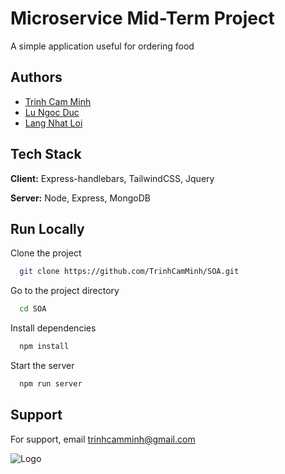 
# Microservice Mid-Term Project

A simple application useful for ordering food



## Authors

- [Trinh Cam Minh](https://github.com/trinhcamminh)
- [Lu Ngoc Duc](https://github.com/LuNgocDuc)
- [Lang Nhat Loi](https://github.com/nhatloi1204)


## Tech Stack

**Client:** Express-handlebars, TailwindCSS, Jquery

**Server:** Node, Express, MongoDB


## Run Locally

Clone the project

```bash
  git clone https://github.com/TrinhCamMinh/SOA.git
```

Go to the project directory

```bash
  cd SOA
```

Install dependencies

```bash
  npm install
```

Start the server

```bash
  npm run server
```

## Support

For support, email trinhcamminh@gmail.com

![Logo](https://i.postimg.cc/j5m7LHht/logo.png)